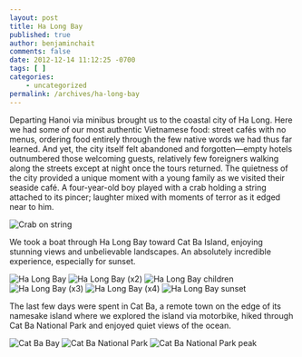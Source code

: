 ```yaml
---
layout: post
title: Ha Long Bay
published: true
author: benjaminchait
comments: false
date: 2012-12-14 11:12:25 -0700
tags: [ ]
categories:
    - uncategorized
permalink: /archives/ha-long-bay
---
```

Departing Hanoi via minibus brought us to the coastal city of Ha Long. Here we had some of our most authentic Vietnamese food: street cafés with no menus, ordering food entirely through the few native words we had thus far learned. And yet, the city itself felt abandoned and forgotten—empty hotels outnumbered those welcoming guests, relatively few foreigners walking along the streets except at night once the tours returned. The quietness of the city provided a unique moment with a young family as we visited their seaside café. A four-year-old boy played with a crab holding a string attached to its pincer; laughter mixed with moments of terror as it edged near to him.

![Crab on string][1]

We took a boat through Ha Long Bay toward Cat Ba Island, enjoying stunning views and unbelievable landscapes. An absolutely incredible experience, especially for sunset.

![Ha Long Bay][2]
![Ha Long Bay (x2)][3]
![Ha Long Bay children][4]
![Ha Long Bay (x3)][5]
![Ha Long Bay (x4)][6]
![Ha Long Bay sunset][7]

The last few days were spent in Cat Ba, a remote town on the edge of its namesake island where we explored the island via motorbike, hiked through Cat Ba National Park and enjoyed quiet views of the ocean.

![Cat Ba Bay][8]
![Cat Ba National Park][9]
![Cat Ba National Park peak][10]

 [1]: /wp-content/uploads/media/img/2012/12/ha-long-bay/DSC01120.jpg
 [2]: /wp-content/uploads/media/img/2012/12/ha-long-bay/DSC01232.jpg
 [3]: /wp-content/uploads/media/img/2012/12/ha-long-bay/DSC01236.jpg
 [4]: /wp-content/uploads/media/img/2012/12/ha-long-bay/DSC01256.jpg
 [5]: /wp-content/uploads/media/img/2012/12/ha-long-bay/DSC01261.jpg
 [6]: /wp-content/uploads/media/img/2012/12/ha-long-bay/DSC01265.jpg
 [7]: /wp-content/uploads/media/img/2012/12/ha-long-bay/DSC01303.jpg
 [8]: /wp-content/uploads/media/img/2012/12/ha-long-bay/DSC01337.jpg
 [9]: /wp-content/uploads/media/img/2012/12/ha-long-bay/DSC01343.jpg
 [10]: /wp-content/uploads/media/img/2012/12/ha-long-bay/DSC01350.jpg
